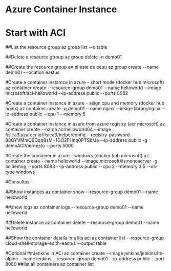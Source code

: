 # Azure Container Instance

# Start with ACI

##List the resource group
az group list --o table

##Delete a resource gtroup
az group delete -n demo01

##Create the resource group en el este de eeuu
az group create --name demo01 --location eastus

#Create a container instamce in azure - short mode (docker hub microsoft)
az container create --resource-group demo01 --name helloworld --image microsoft/aci-helloworld --ip-address public --ports 8082

#Create a container instance in azure - asign cpu and memory (docker hub nginx)
az container create -g demo01 --name nginx --image library/nginx --ip-address public --cpu 1 --memory 5


#Create a container instance in azure from azure registry (acr microsoft)
az container create --name acrhelloworld04 --image fisica3.azurecr.io/fisica3/helperconfig --registry-password 88GYVMmQ9Qqq8sM+1GQ2FHnq0PTSb/Ja --ip-address public -g demoACIViernesto --ports 5000


#Create the container in azure - windows (docker hub microsoft)
az container create --name helloworld --image microsoft/iis:nonoserver -g acidemog --ports 8083 --ip-address public --cpu 2 --memory 3.5 --os-type windows



#Consultas

##Show instances
az container show --resource-group demo01 --name helloworld

##show logs
az container logs --resource-group demo01 --name helloworld

##Delete instance
az container delete --resource-group demo01 --name helloworld

##Show the container details in a lits aci
az container list --resource-group cloud-shell-storage-edith-eastus --output table



#Optional
##Jenkins in ACI
az container create --image jenkins/jenkins:lts-alpine --name jenkins --resource-group demo01 --ip-address public --port 8080
##list all containers
az container list



